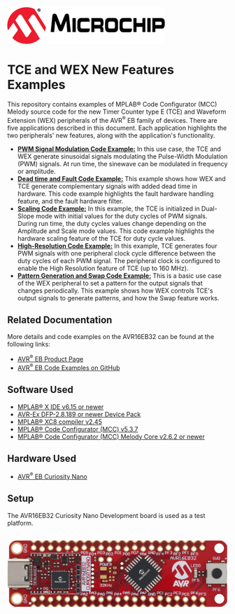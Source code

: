 [![MCHP](images/microchip.png)](https://www.microchip.com)

# TCE and WEX New Features Examples

This repository contains examples of MPLAB® Code Configurator (MCC) Melody source code for the new Timer Counter type E (TCE) and Waveform Extension (WEX) peripherals of the AVR<sup>®</sup> EB family of devices. There are five applications described in this document. Each application highlights the two peripherals' new features, along with the application's functionality.

* [<strong>PWM Signal Modulation Code Example:</strong>](PWM_Modulation) In this use case, the TCE and WEX generate sinusoidal signals modulating the Pulse-Width Modulation (PWM) signals. At run time, the sinewave can be modulated in frequency or amplitude.
* [<strong>Dead time and Fault Code Example:</strong>](WEX_DT_FAULT) This example shows how WEX and TCE generate complementary signals with added dead time in hardware. This code example highlights the fault hardware handling feature, and the fault hardware filter.
* [<strong>Scaling Code Example:</strong>](TCE_Scaling) In this example, the TCE is initialized in Dual-Slope mode with initial values for the duty cycles of PWM signals. During run time, the duty cycles values change depending on the Amplitude and Scale mode values. This code example highlights the hardware scaling feature of the TCE for duty cycle values.
* [<strong>High-Resolution Code Example:</strong>](TCE_HighResolution) In this example, TCE generates four PWM signals with one peripheral clock cycle difference between the duty cycles of each PWM signal. The peripheral clock is configured to enable the High Resolution feature of TCE (up to 160 MHz).
* [<strong>Pattern Generation and Swap Code Example:</strong>](WEX_Pgm_Swap) This is a basic use case of the WEX peripheral to set a pattern for the output signals that changes periodically. This example shows how WEX controls TCE's output signals to generate patterns, and how the Swap feature works.

## Related Documentation

More details and code examples on the AVR16EB32 can be found at the following links:

- [AVR<sup>®</sup> EB Product Page](https://www.microchip.com/en-us/product/AVR16EB32)
- [AVR<sup>®</sup> EB Code Examples on GitHub](https://github.com/microchip-pic-avr-examples?q=AVR16EB32)

## Software Used

- [MPLAB® X IDE v6.15 or newer](https://www.microchip.com/en-us/tools-resources/develop/mplab-x-ide)
- [AVR-Ex DFP-2.8.189 or newer Device Pack](https://packs.download.microchip.com/)
- [MPLAB® XC8 compiler v2.45](https://www.microchip.com/en-us/tools-resources/develop/mplab-xc-compilers/downloads-documentation#XC8)
- [MPLAB® Code Configurator (MCC) v5.3.7](https://www.microchip.com/en-us/tools-resources/configure/mplab-code-configurator)
- [MPLAB® Code Configurator (MCC) Melody Core v2.6.2 or newer](https://www.microchip.com/en-us/tools-resources/configure/mplab-code-configurator)

## Hardware Used

- [AVR<sup>®</sup> EB Curiosity Nano](https://www.microchip.com/en-us/product/AVR16EB32)

## Setup

The AVR16EB32 Curiosity Nano Development board is used as a test platform.

<br><img src="images/AVR16EB32_Cnano_Board.png">